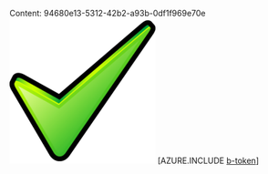 Content: 94680e13-5312-42b2-a93b-0df1f969e70e![image](a16f07a7-3d69-4e03-b722-8519d4c9481d.png)
[AZURE.INCLUDE [b-token](7774c62e-2e0d-4f00-9901-41906c35b2bb.md)]

